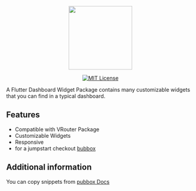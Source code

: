 <p align="center">        
<img  src="https://user-images.githubusercontent.com/31656833/149627534-8177a6f2-3bd2-4e41-91e1-0e36e48868aa.png" height="170">
</p>        

<p align="center">        
<a href="https://img.shields.io/badge/License-MIT-green"><img src="https://img.shields.io/badge/License-MIT-green" alt="MIT License"></a>           
</p>        

A Flutter Dashboard Widget Package contains many customizable widgets that you can find in a typical dashboard.

## Features

- Compatible with VRouter Package
- Customizable Widgets
- Responsive 
- for a jumpstart checkout [bubbox](https://github.com/asas-tech/pubbox)


## Additional information

You can copy snippets from [pubbox Docs](https://asas-tech.github.io/pubbox)
